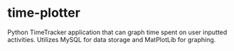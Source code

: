 # time-plotter
Python TimeTracker application that can graph time spent on user inputted activities. Utilizes MySQL for data storage and MatPlotLib for graphing.
